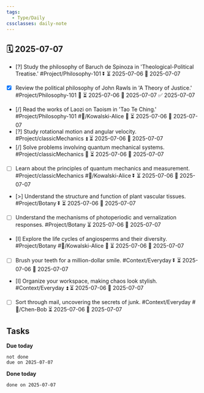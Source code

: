 ```yaml
---
tags:
  - Type/Daily
cssclasses: daily-note
---
```


## 🗓️ 2025-07-07

- [?] Study the philosophy of Baruch de Spinoza in 'Theological-Political Treatise.' #Project/Philosophy-101 ⏬ ⏳ 2025-07-06 📅 2025-07-07
- [x] Review the political philosophy of John Rawls in 'A Theory of Justice.' #Project/Philosophy-101 🔺 ⏳ 2025-07-06 📅 2025-07-07 ✅ 2025-07-07
- [/] Read the works of Laozi on Taoism in 'Tao Te Ching.' #Project/Philosophy-101 #👤/Kowalski-Alice 🔼 ⏳ 2025-07-06 📅 2025-07-07
- [?] Study rotational motion and angular velocity. #Project/classicMechanics ⏫ ⏳ 2025-07-06 📅 2025-07-07
- [/] Solve problems involving quantum mechanical systems. #Project/classicMechanics 🔽 ⏳ 2025-07-06 📅 2025-07-07
- [ ] Learn about the principles of quantum mechanics and measurement. #Project/classicMechanics #👤/Kowalski-Alice ⏬ ⏳ 2025-07-06 📅 2025-07-07
- [>] Understand the structure and function of plant vascular tissues. #Project/Botany ⏬ ⏳ 2025-07-06 📅 2025-07-07
- [ ] Understand the mechanisms of photoperiodic and vernalization responses. #Project/Botany ⏳ 2025-07-06 📅 2025-07-07
- [I] Explore the life cycles of angiosperms and their diversity. #Project/Botany #👤/Kowalski-Alice 🔽 ⏳ 2025-07-06 📅 2025-07-07
- [ ] Brush your teeth for a million-dollar smile. #Context/Everyday ⏬ ⏳ 2025-07-06 📅 2025-07-07
- [I] Organize your workspace, making chaos look stylish. #Context/Everyday ⏫ ⏳ 2025-07-06 📅 2025-07-07
- [ ] Sort through mail, uncovering the secrets of junk. #Context/Everyday #👤/Chen-Bob ⏳ 2025-07-06 📅 2025-07-07

## Tasks

**Due today**

```tasks
not done
due on 2025-07-07
```

**Done today**

```tasks
done on 2025-07-07
```
            